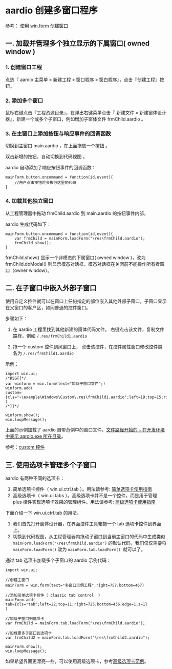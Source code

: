 # aardio 创建多窗口程序

参考： [使用 win.form 创建窗口](create-winform.md)

## 一. 加载并管理多个独立显示的下属窗口( owned window )
 
### 1. 创建窗口工程

点选『 aardio 主菜单 » 新建工程 » 窗口程序 » 窗白程序』，点击『创建工程』按钮。  
  
### 2. 添加多个窗口

鼠标右键点击『工程资源目录』，在弹出右键菜单点击『 新建文件 » 新建窗体设计器』，新建一个或多个子窗口，例如增加子窗体文件 frmChild.aardio 。  

### 3. 在主窗口上添加按钮与响应事件的回调函数

切换到主窗口 main.aardio ，在上面拖放一个按钮 。
  
双击新增的按钮，自动切换到代码视图 。 
  
aardio 自动添加了响应按钮事件的回调函数：  

```aardio
mainForm.button.oncommand = function(id,event){  
    //用户点击按钮将会执行这里的代码
}
```
  
### 4. 加载其他独立窗口

从工程管理器中拖动 frmChild.aardio 到 main.aardio 的按钮事件内部，  
   
aardio 生成代码如下：  

```aardio
mainForm.button.oncommand = function(id,event){  
    var frmChild = mainForm.loadForm("\res\frmChild.aardio");  
    frmChild.show();  
}
```

frmChild.show() 显示一个非模态的下属窗口( owned window )，改为 frmChild.doModal() 则显示模态对话框，模态对话框在关闭前不能操作所有者窗口（owner window）。 

## 二. 在子窗口中嵌入外部子窗口

使用自定义控件就可以在窗口上任何指定的部位嵌入其他外部子窗口，子窗口显示在父窗口的客户区，如同普通的控件窗口。

步骤如下：

1. 在 aardio 工程里找到其他新建的窗体代码文件。
右键点击该文件，复制文件路径，例如 `/.res/frmChild1.aardio`

2. 拖一个 custom 控件到风窗口上，
点击该控件，在控件属性窗口修改控件类名为 `/.res/frmChild1.aardio`

示例：

```aardio
import win.ui;
/*DSG{{*/
var winform = win.form(text="加载子窗口文件";)
winform.add(
custom={cls="~\example\Windows\Custom\.res\frmChild1.aardio";left=19;top=15;right=740;bottom=455;db=1;dl=1;dr=1;dt=1;z=1}
)
/*}}*/

winform.show();
win.loopMessage();
```

上面的示例加载了 aardio 自带范例中的窗口文件，[文件路径开始的 `~` 在开发环境中表示  aardio.exe 所在目录](../../../builtin/io/path.md#app-path)。

参考：[custom 控件](ctrl/custom.md#cls-path)

## 三. 使用选项卡管理多个子窗口

aardio 有两种不同的选项卡：

1. 简单选项卡控件（ win.ui.ctrl.tab ）。用法请参考: [简单选项卡使用指南](ctrl/tab.md)
2. 高级选项卡（ win.ui.tabs  ）。高级选项卡并不是一个控件，而是用于管理 plus 控件实现选项卡效果的管理组件。用法请参考: [高级选项卡使用指南](tabs/_.md)

下面介绍一下 win.ui.ctrl.tab 的用法。

1. 我们首先打开窗体设计器，在界面控件工具箱拖一个 tab 选项卡控件到界面上。
2. 切换到代码视图，从工程管理器内拖动子窗口到当前主窗口的代码中生成类似 `mainForm.loadForm("\res\frmChild.aardio")` 的默认代码，我们仅仅需要将 `mainForm.loadForm()` 改为 `mainForm.tab.loadForm() `就可以了。

  
通过 tab 选项卡加载多个子窗口的 aardio 示例代码：  

```aardio
import win.ui;  

//创建主窗口
mainForm = win.form(text="多窗口示例工程";right=757;bottom=467)  

//添加简单选项卡控件（ classic tab control  ）
mainForm.add(  
tab={cls="tab";left=22;top=11;right=725;bottom=436;edge=1;z=1}  
)  

//加载子窗口到选项卡
var frmChild = mainForm.tab.loadForm("\res\frmChild.aardio");    

//加载更多子窗口到选项卡
var frmChild2 = mainForm.tab.loadForm("\res\frmChild2.aardio");    

mainForm.show();  
win.loopMessage();
```

如果希望界面更漂亮一些，可以使用高级选项卡，参考[高级选项卡范例](../../../../example/tabs/QuickStart.html)。  